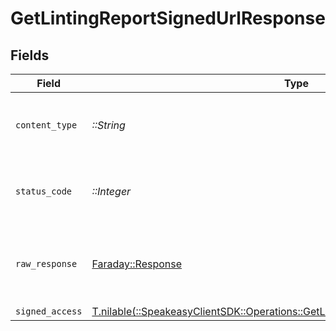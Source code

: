 # GetLintingReportSignedUrlResponse


## Fields

| Field                                                                                                                                                  | Type                                                                                                                                                   | Required                                                                                                                                               | Description                                                                                                                                            |
| ------------------------------------------------------------------------------------------------------------------------------------------------------ | ------------------------------------------------------------------------------------------------------------------------------------------------------ | ------------------------------------------------------------------------------------------------------------------------------------------------------ | ------------------------------------------------------------------------------------------------------------------------------------------------------ |
| `content_type`                                                                                                                                         | *::String*                                                                                                                                             | :heavy_check_mark:                                                                                                                                     | HTTP response content type for this operation                                                                                                          |
| `status_code`                                                                                                                                          | *::Integer*                                                                                                                                            | :heavy_check_mark:                                                                                                                                     | HTTP response status code for this operation                                                                                                           |
| `raw_response`                                                                                                                                         | [Faraday::Response](https://www.rubydoc.info/gems/faraday/Faraday/Response)                                                                            | :heavy_check_mark:                                                                                                                                     | Raw HTTP response; suitable for custom response parsing                                                                                                |
| `signed_access`                                                                                                                                        | [T.nilable(::SpeakeasyClientSDK::Operations::GetLintingReportSignedUrlSignedAccess)](../../models/operations/getlintingreportsignedurlsignedaccess.md) | :heavy_minus_sign:                                                                                                                                     | OK                                                                                                                                                     |